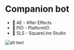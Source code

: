 # Companion bot

- 📁 AE - After Effects
- 📁 PIO - PlatformIO
- 📁 SLS - SquareLine Studio 

![alt text](Assets/Companion-bot.GIF)